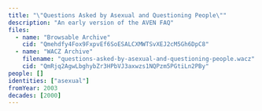 ```yaml
---
title: "\"Questions Asked by Asexual and Questioning People\""
description: "An early version of the AVEN FAQ"
files:
  - name: "Browsable Archive"
    cid: "Qmehdfy4Fox9FxpvEf6SoESALCXMWTSvXEJ2cM5Gh6DpC8"
  - name: "WACZ Archive"
    filename: "questions-asked-by-asexual-and-questioning-people.wacz"
    cid: "QmRjq2AgwLbghybZr3HPbVJ3axwzs1NQPzm5PGtiLn2PBy"
people: []
identities: ["asexual"]
fromYear: 2003
decades: [2000]
---
```

